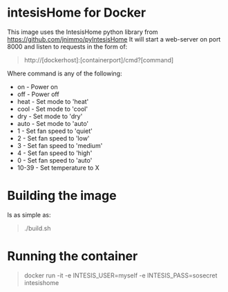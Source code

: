 # intesisHome for Docker

This image uses the IntesisHome python library from https://github.com/jnimmo/pyIntesisHome
It will start a web-server on port 8000 and listen to requests in the form
of:
> http://[dockerhost]:[containerport]/cmd?[command]

Where command is any of the following:

* on - Power on
* off - Power off
* heat - Set mode to 'heat'
* cool - Set mode to 'cool'
* dry - Set mode to 'dry'
* auto - Set mode to 'auto'
* 1 - Set fan speed to 'quiet'
* 2 - Set fan speed to 'low'
* 3 - Set fan speed to 'medium'
* 4 - Set fan speed to 'high'
* 0 - Set fan speed to 'auto'
* 10-39 - Set temperature to X

# Building the image
Is as simple as:
> ./build.sh

# Running the container
> docker run -it -e INTESIS_USER=myself -e INTESIS_PASS=sosecret intesishome